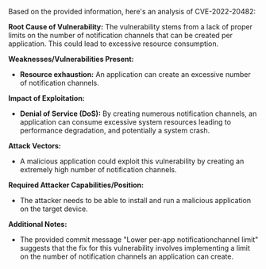 Based on the provided information, here's an analysis of CVE-2022-20482:

**Root Cause of Vulnerability:**
The vulnerability stems from a lack of proper limits on the number of notification channels that can be created per application. This could lead to excessive resource consumption.

**Weaknesses/Vulnerabilities Present:**
- **Resource exhaustion:** An application can create an excessive number of notification channels.

**Impact of Exploitation:**
- **Denial of Service (DoS):** By creating numerous notification channels, an application can consume excessive system resources leading to performance degradation, and potentially a system crash.

**Attack Vectors:**
- A malicious application could exploit this vulnerability by creating an extremely high number of notification channels.

**Required Attacker Capabilities/Position:**
- The attacker needs to be able to install and run a malicious application on the target device.

**Additional Notes:**
- The provided commit message "Lower per-app notificationchannel limit" suggests that the fix for this vulnerability involves implementing a limit on the number of notification channels an application can create.